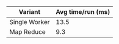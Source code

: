 | Variant       | Avg time/run (ms)     |
|---            |---                    |
| Single Worker |   13.5            |
| Map Reduce    |   9.3              |